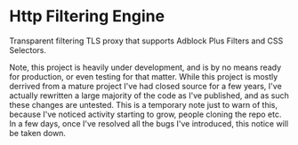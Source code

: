 # Http Filtering Engine
Transparent filtering TLS proxy that supports Adblock Plus Filters and CSS Selectors.

Note, this project is heavily under development, and is by no means ready for production, or even testing for that matter. While this project is mostly derrived from a mature project I've had closed source for a few years, I've actually rewritten a large majority of the code as I've published, and as such these changes are untested. This is a temporary note just to warn of this, because I've noticed activity starting to grow, people cloning the repo etc. In a few days, once I've resolved all the bugs I've introduced, this notice will be taken down.

